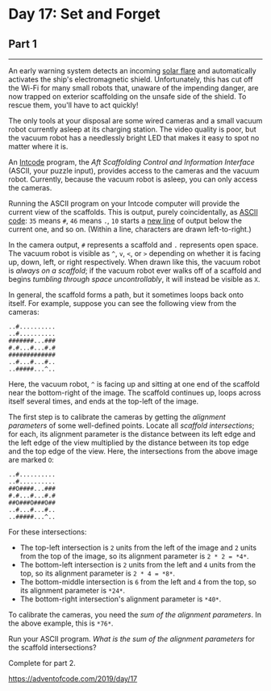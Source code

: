 # Day 17: Set and Forget
## Part 1
------------------------------

An early warning system detects an incoming [solar flare](https://en.wikipedia.org/wiki/Solar_flare) and automatically activates the ship's electromagnetic shield. Unfortunately, this has cut off the Wi-Fi for many small robots that, unaware of the impending danger, are now trapped on exterior scaffolding on the unsafe side of the shield. To rescue them, you'll have to act quickly!


The only tools at your disposal are some wired cameras and a small vacuum robot currently asleep at its charging station. The video quality is poor, but the vacuum robot has a needlessly bright LED that makes it easy to spot no matter where it is.


An [Intcode](9) program, the *Aft Scaffolding Control and Information Interface* (ASCII, your puzzle input), provides access to the cameras and the vacuum robot. Currently, because the vacuum robot is asleep, you can only access the cameras.


Running the ASCII program on your Intcode computer will provide the current view of the scaffolds. This is output, purely coincidentally, as [ASCII code](https://simple.wikipedia.org/wiki/ASCII): `35` means `#`, `46` means `.`, `10` starts a [new line](https://en.wikipedia.org/wiki/Newline#In_programming_languages) of output below the current one, and so on. (Within a line, characters are drawn left-to-right.)


In the camera output, `#` represents a scaffold and `.` represents open space. The vacuum robot is visible as `^`, `v`, `<`, or `>` depending on whether it is facing up, down, left, or right respectively. When drawn like this, the vacuum robot is *always on a scaffold*; if the vacuum robot ever walks off of a scaffold and begins *tumbling through space uncontrollably*, it will instead be visible as `X`.


In general, the scaffold forms a path, but it sometimes loops back onto itself. For example, suppose you can see the following view from the cameras:



```
..#..........
..#..........
#######...###
#.#...#...#.#
#############
..#...#...#..
..#####...^..

```

Here, the vacuum robot, `^` is facing up and sitting at one end of the scaffold near the bottom-right of the image. The scaffold continues up, loops across itself several times, and ends at the top-left of the image.


The first step is to calibrate the cameras by getting the *alignment parameters* of some well-defined points. Locate all *scaffold intersections*; for each, its alignment parameter is the distance between its left edge and the left edge of the view multiplied by the distance between its top edge and the top edge of the view. Here, the intersections from the above image are marked `O`:



```
..#..........
..#..........
##O####...###
#.#...#...#.#
##O###O###O##
..#...#...#..
..#####...^..

```

For these intersections:


* The top-left intersection is `2` units from the left of the image and `2` units from the top of the image, so its alignment parameter is `2 * 2 = *4*`.
* The bottom-left intersection is `2` units from the left and `4` units from the top, so its alignment parameter is `2 * 4 = *8*`.
* The bottom-middle intersection is `6` from the left and `4` from the top, so its alignment parameter is `*24*`.
* The bottom-right intersection's alignment parameter is `*40*`.


To calibrate the cameras, you need the *sum of the alignment parameters*. In the above example, this is `*76*`.


Run your ASCII program. *What is the sum of the alignment parameters* for the scaffold intersections?




Complete for part 2.

https://adventofcode.com/2019/day/17

